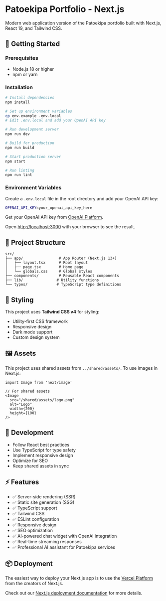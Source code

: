 # Patoekipa Portfolio - Next.js

Modern web application version of the Patoekipa portfolio built with Next.js, React 19, and Tailwind CSS.

## 🚀 Getting Started

### Prerequisites
- Node.js 18 or higher
- npm or yarn

### Installation

```bash
# Install dependencies
npm install

# Set up environment variables
cp env.example .env.local
# Edit .env.local and add your OpenAI API key

# Run development server
npm run dev

# Build for production
npm run build

# Start production server
npm start

# Run linting
npm run lint
```

### Environment Variables

Create a `.env.local` file in the root directory and add your OpenAI API key:

```bash
OPENAI_API_KEY=your_openai_api_key_here
```

Get your OpenAI API key from [OpenAI Platform](https://platform.openai.com/api-keys).

Open [http://localhost:3000](http://localhost:3000) with your browser to see the result.

## 📁 Project Structure

```
src/
├── app/                # App Router (Next.js 13+)
│   ├── layout.tsx      # Root layout
│   ├── page.tsx        # Home page
│   └── globals.css     # Global styles
├── components/         # Reusable React components
├── lib/               # Utility functions
└── types/             # TypeScript type definitions
```

## 🎨 Styling

This project uses **Tailwind CSS v4** for styling:
- Utility-first CSS framework
- Responsive design
- Dark mode support
- Custom design system

## 🖼️ Assets

This project uses shared assets from `../shared/assets/`. To use images in Next.js:

```tsx
import Image from 'next/image'

// For shared assets
<Image 
  src="/shared/assets/logo.png" 
  alt="Logo" 
  width={200} 
  height={100} 
/>
```

## 🔧 Development

- Follow React best practices
- Use TypeScript for type safety
- Implement responsive design
- Optimize for SEO
- Keep shared assets in sync

## ⚡ Features

- ✅ Server-side rendering (SSR)
- ✅ Static site generation (SSG)
- ✅ TypeScript support
- ✅ Tailwind CSS
- ✅ ESLint configuration
- ✅ Responsive design
- ✅ SEO optimization
- ✅ AI-powered chat widget with OpenAI integration
- ✅ Real-time streaming responses
- ✅ Professional AI assistant for Patoekipa services

## 📦 Deployment

The easiest way to deploy your Next.js app is to use the [Vercel Platform](https://vercel.com/new?utm_medium=default-template&filter=next.js&utm_source=create-next-app&utm_campaign=create-next-app-readme) from the creators of Next.js.

Check out our [Next.js deployment documentation](https://nextjs.org/docs/app/building-your-application/deploying) for more details.
